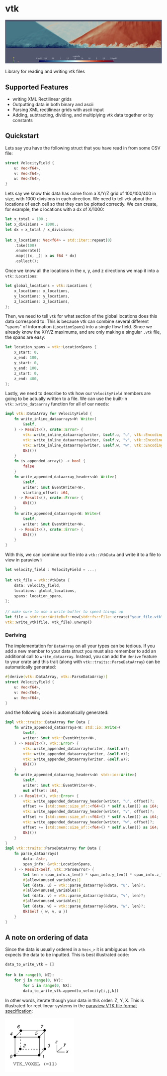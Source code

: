 # vtk

![](./static/header.png)

 Library for reading and writing vtk files

## Supported Features

* writing XML Rectilinear grids
* Outputting data in both binary and ascii
* Parsing XML rectilinear grids with ascii input
* Adding, subtracting, dividing, and multiplying vtk data together or by constants

## Quickstart

Lets say you have the following struct that you have read in from some CSV file:

```rust
struct VelocityField {
    u: Vec<f64>,
    v: Vec<f64>,
    w: Vec<f64>,
}
```

Lets say we know this data has come from a X/Y/Z grid of 100/100/400 in size, with 1000 divisions 
in each direction. We need to tell `vtk` about the locations of each cell so that they can be 
plotted correctly. We can create, for example, the x locations with a dx of X/1000:

```rust
let x_total = 100.;
let x_divisions = 1000.;
let dx = x_total / x_divisions;

let x_locations: Vec<f64> = std::iter::repeat(0)
    .take(100)
    .enumerate()
    .map(|(x, _)| x as f64 * dx)
    .collect();
```

Once we know all the locations in the x, y, and z directions we map it into a `vtk::Locations`:

```rust
let global_locations = vtk::Locations {
    x_locations: x_locations,
    y_locations: y_locations,
    z_locations: z_locations,
};
```

Then, we need to tell `vtk` for what section of the global locations does this data correspond to. This
is because vtk can combine several different "spans" of information (`LocationSpans`) into a single
flow field. Since we already know the X/Y/Z maximums, and are only making a singular `.vtk` file,
the spans are easy:

```rust
let location_spans = vtk::LocationSpans {
    x_start: 0,
    x_end: 100,
    y_start: 0,
    y_end: 100,
    z_start: 0,
    z_end: 400,
};
```

Lastly, we need to describe to vtk how our `VelocityField` members are going to be actually
written to a file. We can use the built-in `vtk::write_dataarray` function for all of our needs:

```rust
impl vtk::DataArray for VelocityField {
    fn write_inline_dataarrays<W: Write>(
        &self,
    ) -> Result<(), crate::Error> {
        vtk::write_inline_dataarray(writer, &self.u, "u", vtk::Encoding::Base64)?;
        vtk::write_inline_dataarray(writer, &self.v, "v", vtk::Encoding::Base64)?;
        vtk::write_inline_dataarray(writer, &self.w, "w", vtk::Encoding::Base64)?;
        Ok(())
    }
    fn is_appended_array() -> bool {
        false
    }
    fn write_appended_dataarray_headers<W: Write>(
        &self,
        writer: &mut EventWriter<W>,
        starting_offset: i64,
    ) -> Result<(), crate::Error> {
    	Ok(())
    }
    fn write_appended_dataarrays<W: Write>(
        &self,
        writer: &mut EventWriter<W>,
    ) -> Result<(), crate::Error> {
    	Ok(())
    }
}
```

With this, we can combine our file into a `vtk::VtkData` and write it to a file to view in paraview!:

```rust
let velocity_field : VelocityField = ...;

let vtk_file = vtk::VtkData {
    data: velocity_field,
    locations: global_locations,
    spans: location_spans,
};

// make sure to use a write buffer to speed things up
let file = std::io::WriteBuf::new(std::fs::File::create("your_file.vtk").unwrap());
vtk::write_vtk(file, vtk_file).unwrap()
```

### Deriving
The implementation for `DataArray` on all your types can be tedious. If you add a new member to your data struct
you must also remember to add an additional call to `write_dataarray`. Instead, you can add the `derive` feature
to your crate and this trait (along with `vtk::traits::ParseDataArray`) can be automatically generated:

```rust
#[derive(vtk::DataArray, vtk::ParseDataArray)]
struct VelocityField {
    u: Vec<f64>,
    v: Vec<f64>,
    w: Vec<f64>,
}
```

and the following code is automatically generated:

```rust
impl vtk::traits::DataArray for Data {
    fn write_appended_dataarrays<W: std::io::Write>(
        &self,
        writer: &mut vtk::EventWriter<W>,
    ) -> Result<(), vtk::Error> {
        vtk::write_appended_dataarray(writer, &self.u)?;
        vtk::write_appended_dataarray(writer, &self.v)?;
        vtk::write_appended_dataarray(writer, &self.w)?;
        Ok(())
    }
    fn write_appended_dataarray_headers<W: std::io::Write>(
        &self,
        writer: &mut vtk::EventWriter<W>,
        mut offset: i64,
    ) -> Result<(), vtk::Error> {
        vtk::write_appended_dataarray_header(writer, "u", offset)?;
        offset += (std::mem::size_of::<f64>() * self.u.len()) as i64;
        vtk::write_appended_dataarray_header(writer, "v", offset)?;
        offset += (std::mem::size_of::<f64>() * self.v.len()) as i64;
        vtk::write_appended_dataarray_header(writer, "w", offset)?;
        offset += (std::mem::size_of::<f64>() * self.w.len()) as i64;
        Ok(())
    }
}
impl vtk::traits::ParseDataArray for Data {
    fn parse_dataarrays(
        data: &str,
        span_info: &vtk::LocationSpans,
    ) -> Result<Self, vtk::ParseError> {
        let len = span_info.x_len() * span_info.y_len() * span_info.z_len();
        #[allow(unused_variables)]
        let (data, u) = vtk::parse_dataarray(&data, "u", len)?;
        #[allow(unused_variables)]
        let (data, v) = vtk::parse_dataarray(&data, "v", len)?;
        #[allow(unused_variables)]
        let (data, w) = vtk::parse_dataarray(&data, "w", len)?;
        Ok(Self { w, v, u })
    }
}

```

## A note on ordering of data

Since the data is usually ordered in a `Vec<_>` it is ambiguous how `vtk` expects the data to be inputted. This is 
best illustrated code:

```python
data_to_write_vtk = []

for k in range(0, NZ):
    for j in range(0, NY):
        for i in range(0, NX):
	    data_to_write_vtk.append(u_velocity[i,j,k])
```

In other words, iterate though your data in this order: Z, Y, X. This is illustrated for rectilinear systems
in the [paraview VTK file format specification](https://kitware.github.io/vtk-examples/site/VTKFileFormats/):

![](./static/data_ordering.png)
